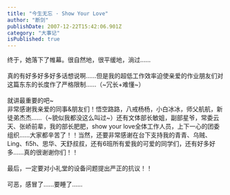 ```yaml
---
title: "今生无忘 · Show Your Love"
author: "断剑"
publishDate: 2007-12-22T15:42:06.901Z
category: "大事记"
isPublished: true
---
```


终于，她落下了帷幕。很自然地，很平缓地，淌过……<BR><BR>真的有好多好多好多话想说啊……但是我的超低工作效率迫使亲爱的作业朋友们对这篇东东的长度作了严格限制……（~冗长+难懂~）<BR><BR>就讲最重要的吧~<BR>非常感谢我亲爱的同事&amp;朋友们！悟空路路，八戒杨杨，小白冰冰，师父航航，新徒弟杰杰……（~貌似我都没这么叫过~）还有文体部长敏姐，副部星爷，常委云天、张峤前辈，我的部长肥肥，show your love全体工作人员，上下一心的团委组织……大家都辛苦了！！当然，还要非常感谢在台下支持我的青青、乌贼、Ling、fi5h、思华、天舒叔叔，还有6班所有爱我的可爱的同学们，还有好多好多……真的很谢谢你们！！<BR><BR>最后，一定要对小礼堂的设备问题提出严正的抗议！！<BR><BR>可恶，感冒了……要睡了……